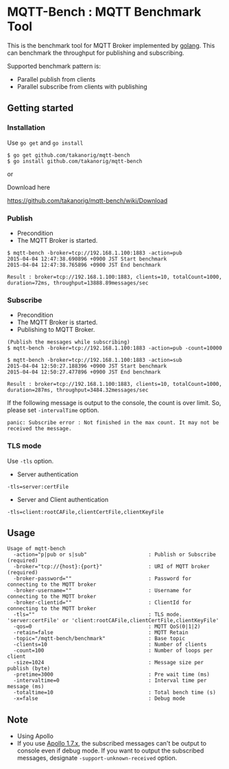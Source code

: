 # MQTT-Bench : MQTT Benchmark Tool
This is the benchmark tool for MQTT Broker implemented by [golang](https://golang.org/).
This can benchmark the throughput for publishing and subscribing.

Supported benchmark pattern is:
* Parallel publish from clients
* Parallel subscribe from clients with publishing

## Getting started
### Installation

Use ```go get``` and ```go install```

```
$ go get github.com/takanorig/mqtt-bench
$ go install github.com/takanorig/mqtt-bench
```

or 

Download here

https://github.com/takanorig/mqtt-bench/wiki/Download

### Publish
* Precondition
 * The MQTT Broker is started.
```
$ mqtt-bench -broker=tcp://192.168.1.100:1883 -action=pub
2015-04-04 12:47:38.690896 +0900 JST Start benchmark
2015-04-04 12:47:38.765896 +0900 JST End benchmark

Result : broker=tcp://192.168.1.100:1883, clients=10, totalCount=1000, duration=72ms, throughput=13888.89messages/sec
```

### Subscribe
* Precondition
 * The MQTT Broker is started.
 * Publishing to MQTT Broker.
```
(Publish the messages while subscribing)
$ mqtt-bench -broker=tcp://192.168.1.100:1883 -action=pub -count=10000

$ mqtt-bench -broker=tcp://192.168.1.100:1883 -action=sub
2015-04-04 12:50:27.188396 +0900 JST Start benchmark
2015-04-04 12:50:27.477896 +0900 JST End benchmark

Result : broker=tcp://192.168.1.100:1883, clients=10, totalCount=1000, duration=287ms, throughput=3484.32messages/sec
```

If the following message is output to the console, the count is over limit.
So, please set ```-intervalTime``` option. 
```
panic: Subscribe error : Not finished in the max count. It may not be received the message.
```

### TLS mode
Use ```-tls``` option.

- Server authentication
```
-tls=server:certFile
```

- Server and Client authentication
```
-tls=client:rootCAFile,clientCertFile,clientKeyFile
```

## Usage
```
Usage of mqtt-bench
  -action="p|pub or s|sub"                    : Publish or Subscribe (required)
  -broker="tcp://{host}:{port}"               : URI of MQTT broker (required)
  -broker-password=""                         : Password for connecting to the MQTT broker
  -broker-username=""                         : Username for connecting to the MQTT broker
  -broker-clientid=""                         : ClientId for connecting to the MQTT broker
  -tls=""                                     : TLS mode. 'server:certFile' or 'client:rootCAFile,clientCertFile,clientKeyFile'
  -qos=0                                      : MQTT QoS(0|1|2)
  -retain=false                               : MQTT Retain
  -topic="/mqtt-bench/benchmark"              : Base topic
  -clients=10                                 : Number of clients
  -count=100                                  : Number of loops per client
  -size=1024                                  : Message size per publish (byte)
  -pretime=3000                               : Pre wait time (ms)
  -intervaltime=0                             : Interval time per message (ms)
  -totaltime=10                               : Total bench time (s)
  -x=false                                    : Debug mode
```

## Note
* Using Apollo
 * If you use [Apollo 1.7.x](http://activemq.apache.org/apollo/), the subscribed messages can't be output to console even if debug mode. If you want to output the subscribed messages, designate ```-support-unknown-received``` option.
